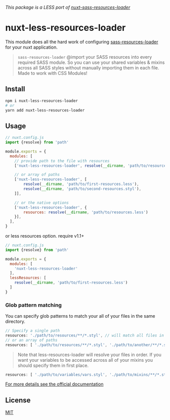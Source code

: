_This package is a LESS port of [nuxt-sass-resources-loader](https://github.com/anteriovieira/nuxt-sass-resources-loader)_

# nuxt-less-resources-loader

This module does all the hard work of configuring [sass-resources-loader](https://github.com/shakacode/sass-resources-loader) for your nuxt application.

> `sass-resources-loader` @import your SASS resources into every required SASS module. So you can use your shared variables & mixins across all SASS styles without manually importing them in each file. Made to work with CSS Modules!

## Install

```sh
npm i nuxt-less-resources-loader
# or
yarn add nuxt-less-resources-loader
```

## Usage

```js
// nuxt.config.js
import {resolve} from 'path'

module.exports = {
  modules: [
    // provide path to the file with resources
    ['nuxt-less-resources-loader', resolve(__dirname, 'path/to/resources.styl')],

    // or array of paths
    ['nuxt-less-resources-loader', [
        resolve(__dirname, 'path/to/first-resources.less'),
        resolve(__dirname, 'path/to/second-resources.styl'),
    ]],

    // or the native options
    ['nuxt-less-resources-loader', {
        resources: resolve(__dirname, 'path/to/resources.less')
    }],
  ],
}
```

or less resources option. require v1.1+

```js
// nuxt.config.js
import {resolve} from 'path'

module.exports = {
  modules: [
    'nuxt-less-resources-loader'
  ],
  lessResources: [
    resolve(__dirname, 'path/to/first-resources.less')
  ]
}
```

### Glob pattern matching

You can specify glob patterns to match your all of your files in the same directory.

```js
// Specify a single path
resources: './path/to/resources/**/*.styl', // will match all files in folder and subdirectories
// or an array of paths
resources: [ './path/to/resources/**/*.styl', './path/to/another/**/*.styl' ]
```

> Note that less-resources-loader will resolve your files in order. If you want your variables to be accessed across all of your mixins you should specify them in first place.

```js
resources: [ './path/to/variables/vars.styl', './path/to/mixins/**/*.styl' ]
```

[For more details see the official documentation](https://github.com/shakacode/sass-resources-loader#usage)

## License

[MIT](http://opensource.org/licenses/MIT)
